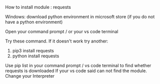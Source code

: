 How to install module : requests

Windows: download python environment in microsoft store (if you do not have a python environment)

Open your command prompt /  or your vs code terminal

Try these command. If it doesn't work try another:
1. pip3 install requests
2. python install requests

Use pip list in your command prompt / vs code terminal to find whether requests is downloaded
If your vs code said can not find the module. Change your Interpreter

